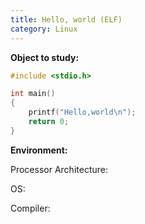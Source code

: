 ```yaml
---
title: Hello, world (ELF)
category: Linux
---
```


**Object to study:**

```c
#include <stdio.h>

int main()
{
    printf("Hello,world\n");
    return 0;
}
```

**Environment:**

Processor Architecture:

OS:

Compiler: